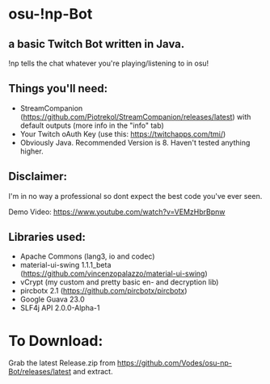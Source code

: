 # osu-!np-Bot

## a basic Twitch Bot written in Java.
!np tells the chat whatever you're playing/listening to in osu!

## Things you'll need:
- StreamCompanion (https://github.com/Piotrekol/StreamCompanion/releases/latest)
  with default outputs (more info in the "info" tab)
- Your Twitch oAuth Key (use this: https://twitchapps.com/tmi/)
- Obviously Java. Recommended Version is 8. Haven't tested anything higher.

## Disclaimer:
I'm in no way a professional so dont expect the best code you've ever seen.

Demo Video: https://www.youtube.com/watch?v=VEMzHbrBpnw

## Libraries used:
- Apache Commons (lang3, io and codec)
- material-ui-swing 1.1.1_beta (https://github.com/vincenzopalazzo/material-ui-swing)
- vCrypt (my custom and pretty basic en- and decryption lib)
- pircbotx 2.1 (https://github.com/pircbotx/pircbotx)
- Google Guava 23.0
- SLF4j API 2.0.0-Alpha-1

# To Download:
Grab the latest Release.zip from https://github.com/Vodes/osu-np-Bot/releases/latest and extract.

